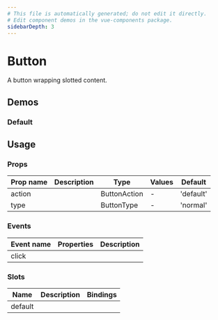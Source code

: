 ```yaml
---
# This file is automatically generated; do not edit it directly.
# Edit component demos in the vue-components package.
sidebarDepth: 3
---
```


# Button

A button wrapping slotted content.

<a href="https://github.com/wikimedia/vue-component-library/edit/main/docs/docs/../vue-components/src/components/button/Button.md" class="docgen-edit-link"></a>

<script setup>
// TODO: Is there any way around this import being relative to the docs dir?
import CdxButton from '../../../vue-components/src/components/button/Button.vue';
</script>

## Demos

### Default

<Wrapper>
<template v-slot:demo>
<CdxButton>Click me</CdxButton>
</template>

<template v-slot:code>

```vue
<CdxButton>Click me</CdxButton>
```

</template>
</Wrapper>

## Usage

### Props

| Prop name | Description | Type         | Values | Default   |
| --------- | ----------- | ------------ | ------ | --------- |
| action    |             | ButtonAction | -      | 'default' |
| type      |             | ButtonType   | -      | 'normal'  |

### Events

| Event name | Properties | Description |
| ---------- | ---------- | ----------- |
| click      |            |

### Slots

| Name    | Description | Bindings |
| ------- | ----------- | -------- |
| default |             |          |
